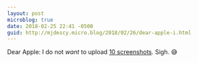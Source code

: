 ```yaml
---
layout: post
microblog: true
date: 2018-02-25 22:41 -0500
guid: http://mjdescy.micro.blog/2018/02/26/dear-apple-i.html
---
```

Dear Apple: I do not _want_ to upload [10 screenshots](https://developer.apple.com/news/?id=02212018a). Sigh. 😅
